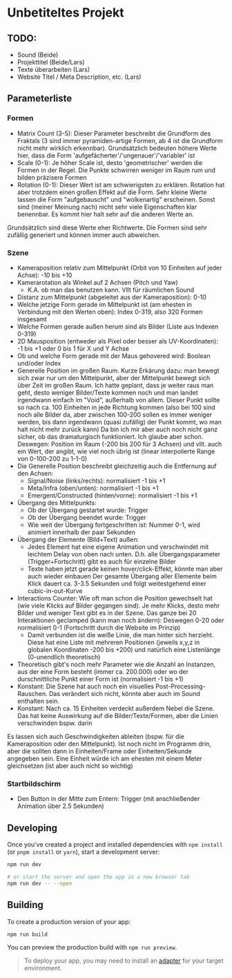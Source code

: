 # Unbetiteltes Projekt

## TODO:
- Sound (Beide)
- Projekttitel (Beide/Lars)
- Texte überarbeiten (Lars)
- Website Titel / Meta Description, etc. (Lars)


## Parameterliste

### Formen
- Matrix Count (3-5): Dieser Parameter beschreibt die Grundform des Fraktals (3 sind immer pyramiden-artige Formen, ab 4 ist die Grundform nicht mehr wirklich erkennbar). Grundsätzlich bedeuten höhere Werte hier, dass die Form 'aufgefächerter'/'ungenauer'/'variabler' ist
- Scale (0-1): Je höher Scale ist, desto 'geometrischer' werden die Formen in der Regel. Die Punkte schwirren weniger im Raum rum und bilden präzisere Formen
- Rotation (0-1): Dieser Wert ist am schwierigsten zu erklären. Rotation hat aber trotzdem einen großen Effekt auf die Form. Sehr kleine Werte lassen die Form "aufgebauscht" und "wolkenartig" erscheinen. Sonst sind (meiner Meinung nach) nicht sehr viele Eigenschaften klar benennbar. Es kommt hier halt sehr auf die anderen Werte an.

Grundsätzlich sind diese Werte eher Richtwerte. Die Formen sind sehr zufällig generiert und können immer auch abweichen.

### Szene
- Kameraposition relativ zum Mittelpunkt (Orbit von 10 Einheiten auf jeder Achse): -10 bis +10
- Kamerarotation als Winkel auf 2 Achsen (Pitch und Yaw)
	- K.A. ob man das benutzen kann. Vllt für räumlichen Sound
- Distanz zum Mittelpunkt (abgeleitet aus der Kameraposition): 0-10
- Welche jetzige Form gerade im Mittelpunkt ist (am ehesten in Verbindung mit den Werten oben): Index 0-319, also 320 Formen insgesamt
- Welche Formen gerade außen herum sind als Bilder (Liste aus Indexen 0-319)
- 2D Mausposition (entweder als Pixel oder besser als UV-Koordinaten): -1 bis +1 oder 0 bis 1 für X und Y Achse
- Ob und welche Form gerade mit der Maus gehovered wird: Boolean und/oder Index
- Generelle Position im großen Raum. Kurze Erkärung dazu: man bewegt sich zwar nur um den Mittelpunkt, aber der Mittelpunkt bewegt sich über Zeit im großen Raum. Ich hatte geplant, dass je weiter raus man geht, desto weniger Bilder/Texte kommen noch und man landet irgendwann einfach im "Void", außerhalb von allem.
Dieser Punkt sollte so nach ca. 100 Einheiten in jede Richtung kommen (also bei 100 sind noch alle Bilder da, aber zwischen 100-200 sollen es immer weniger werden, bis dann irgendwann (quasi zufällig) der Punkt kommt, wo man halt nicht mehr zurück kann)
Da bin ich mir aber auch noch nicht ganz sicher, ob das dramaturgisch funktioniert. Ich glaube aber schon.
Deswegen: Position im Raum (-200 bis 200 für 3 Achsen) und vllt. auch ein Wert, der angibt, wie viel noch übrig ist (linear interpolierte Range von 0-100-200 zu 1-1-0)
- Die Generelle Position beschreibt gleichzeitig auch die Entfernung auf den Achsen:
	- Signal/Noise (links/rechts): normalisiert -1 bis +1
	- Meta/Infra (oben/unten): normalisiert -1 bis +1
	- Emergent/Constructed (hinten/vorne): normalisiert -1 bis +1
- Übergang des Mittelpunkts:
	- Ob der Übergang gestartet wurde: Trigger
	- Ob der Übergang beendet wurde: Trigger
	- Wie weit der Übergang fortgeschritten ist: Nummer 0-1, wird animiert innerhalb der paar Sekunden
- Übergang der Elemente (Bild+Text) außen:
	- Jedes Element hat eine eigene Animation und verschwindet mit leichtem Delay von oben nach unten. D.h. alle Übergangsparameter (Trigger+Fortschritt) gibt es auch für einzelne Bilder
	- Texte haben jetzt gerade keinen hover/click-Effekt, könnte man aber auch wieder einbauen
Der gesamte Übergang aller Elemente beim Klick dauert ca. 3-3.5 Sekunden und folgt weitestgehend einer cubic-in-out-Kurve
- Interactions Counter: Wie oft man schon die Position gewechselt hat (wie viele Klicks auf Bilder gegangen sind). Je mehr Klicks, desto mehr Bilder und weniger Text gibt es in der Szene. Das ganze bei 20 Interaktionen geclamped (kann man noch ändern): Deswegen 0-20 oder normalisiert 0-1 (Fortschritt durch die Website im Prinzip)
	- Damit verbunden ist die weiße Linie, die man hinter sich herzieht. Diese hat eine Liste mit mehreren Positionen (jeweils x,y,z in globalen Koordinaten -200 bis +200) und natürlich eine Listenlänge (0-unendlich theoretisch)
- Theoretisch gibt's noch mehr Parameter wie die Anzahl an Instanzen, aus der eine Form besteht (immer ca. 200.000) oder wo der durschnittliche Punkt einer Form ist (normalisiert -1 bis +1)
- Konstant: Die Szene hat auch noch ein visuelles Post-Processing-Rauschen. Das verändert sich nicht, könnte aber auch im Sound enthalten sein.
- Konstant: Nach ca. 15 Einheiten verdeckt außerdem Nebel die Szene. Das hat keine Auswirkung auf die Bilder/Texte/Formen, aber die Linien verschwinden bspw. darin

Es lassen sich auch Geschwindigkeiten ableiten (bspw. für die Kameraposition oder den Mittelpunkt). Ist noch nicht im Programm drin, aber die sollten dann in Einheiten/Frame oder Einheiten/Sekunde angegeben sein.
Eine Einheit würde ich am ehesten mit einem Meter gleichsetzen (ist aber auch nicht so wichtig)

### Startbildschirm
- Den Button in der Mitte zum Entern: Trigger (mit anschließender Animation über 2.5 Sekunden)




## Developing

Once you've created a project and installed dependencies with `npm install` (or `pnpm install` or `yarn`), start a development server:

```bash
npm run dev

# or start the server and open the app in a new browser tab
npm run dev -- --open
```

## Building

To create a production version of your app:

```bash
npm run build
```

You can preview the production build with `npm run preview`.

> To deploy your app, you may need to install an [adapter](https://svelte.dev/docs/kit/adapters) for your target environment.
